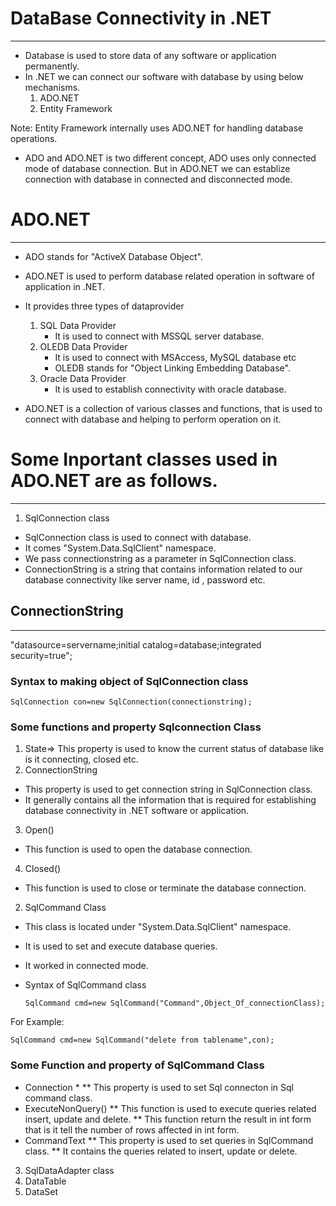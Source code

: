 # DataBase Connectivity in .NET
---------------------------------
* Database is used to store data of any software or application permanently.
* In .NET we can connect our software with database by using below mechanisms.
  1. ADO.NET
  2. Entity Framework

Note: Entity Framework internally uses ADO.NET for handling database operations.

* ADO and ADO.NET is two different concept, ADO uses only connected mode of database connection. But in ADO.NET we can establize connection with database in connected and disconnected mode.

# ADO.NET
----------
* ADO stands for "ActiveX Database Object".
* ADO.NET is used to perform database related operation in software of application in .NET.
* It provides three types of dataprovider
  1. SQL Data Provider
     * It is used to connect with MSSQL server database.
  2. OLEDB Data Provider
     * It is used to connect with MSAccess, MySQL database etc
     * OLEDB stands for "Object Linking Embedding Database".
  3. Oracle Data Provider
     * It is used to establish connectivity with oracle database.

* ADO.NET is a collection of various classes and functions, that is used to connect with database and helping to perform operation on it.

# Some Inportant classes used in ADO.NET are as follows.
------------------------------------------------------------
1. SqlConnection class
  * SqlConnection class is used to connect with database.
  * It comes "System.Data.SqlClient" namespace.
  * We pass connectionstring as a parameter in SqlConnection class.
  * ConnectionString is a string that contains information related to our database connectivity like server name, id , password etc.

## ConnectionString
---------------------
"datasource=servername;initial catalog=database;integrated security=true";

### Syntax to making object of SqlConnection class

    SqlConnection con=new SqlConnection(connectionstring);

### Some functions and property Sqlconnection Class
1. State=> This property is used to know the current status of database like is it connecting, closed etc.
2. ConnectionString
 * This property is used to get connection string in SqlConnection class.
 * It generally contains all the information that is required for establishing database connectivity in .NET software or application.

3. Open()
  * This function is used to open the database connection.

4. Closed()
  * This function is used to close or terminate the database connection.
 
2. SqlCommand Class
* This class is located under "System.Data.SqlClient" namespace.
* It is used to set and execute database queries.
* It worked in connected mode.
* Syntax of SqlCommand class

      SqlCommand cmd=new SqlCommand("Command",Object_Of_connectionClass);

For Example: 

    SqlCommand cmd=new SqlCommand("delete from tablename",con);

### Some Function and property of SqlCommand Class
* Connection *
  ** This property is used to set Sql connecton in Sql command class.
* ExecuteNonQuery()
    ** This function is used to execute queries  related insert, update and delete.
    ** This function return the result in int form that is it tell the number of rows affected in int form.
* CommandText
    ** This property is used to set queries in SqlCommand class.
    ** It contains the queries related  to insert, update or delete.



3. SqlDataAdapter class
4. DataTable
5. DataSet









